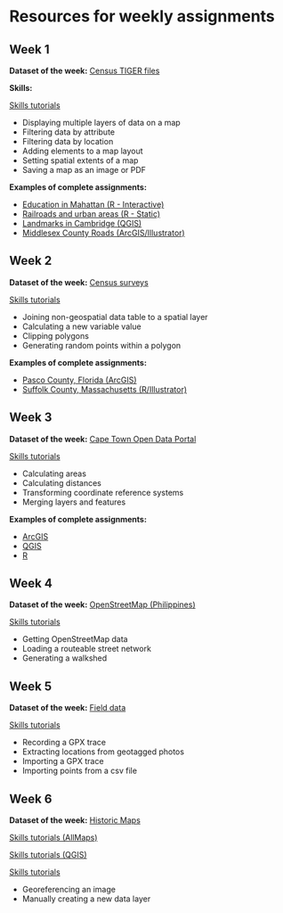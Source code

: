# Resources for weekly assignments

## Week 1

**Dataset of the week:** [Census TIGER files](https://c-voulgaris.github.io/VIS-2128/week1/dataset-tiger.html)

**Skills:**

[Skills tutorials](https://c-voulgaris.github.io/VIS-2128/week1/skills.html)

* Displaying multiple layers of data on a map
* Filtering data by attribute
* Filtering data by location
* Adding elements to a map layout
* Setting spatial extents of a map
* Saving a map as an image or PDF

**Examples of complete assignments:**

* [Education  in Mahattan (R - Interactive)](https://c-voulgaris.github.io/VIS-2128/week1/examples/nyc-colleges.html)
* [Railroads and urban areas (R - Static)](https://c-voulgaris.github.io/VIS-2128/week1/examples/railway.pdf)
* [Landmarks in Cambridge (QGIS)](https://c-voulgaris.github.io/VIS-2128/week1/examples/cambridge-landmarks.pdf)
* [Middlesex County Roads (ArcGIS/Illustrator)](https://c-voulgaris.github.io/VIS-2128/week1/examples/middlesex-roads.pdf)

## Week 2

**Dataset of the week:** [Census surveys](https://c-voulgaris.github.io/VIS-2128/week2/dataset-census-survey.html)

[Skills tutorials](https://c-voulgaris.github.io/VIS-2128/week2/skills.html)

* Joining non-geospatial data table to a spatial layer
* Calculating a new variable value
* Clipping polygons
* Generating random points within a polygon

**Examples of complete assignments:**

* [Pasco County, Florida (ArcGIS)](https://c-voulgaris.github.io/VIS-2128/week2/examples/makenzie-wenninghoff.pdf)
* [Suffolk County, Massachusetts (R/Illustrator)](https://c-voulgaris.github.io/VIS-2128/week2/examples/sulaya-ranjit.pdf)

## Week 3

**Dataset of the week:** [Cape Town Open Data Portal](https://c-voulgaris.github.io/VIS-2128/week3/dataset-odp.html)

[Skills tutorials](https://c-voulgaris.github.io/VIS-2128/week3/skills.html)

* Calculating areas
* Calculating distances
* Transforming coordinate reference systems
* Merging layers and features

**Examples of complete assignments:**

* [ArcGIS](https://c-voulgaris.github.io/VIS-2128/week3/examples/hliner.pdf)
* [QGIS](https://c-voulgaris.github.io/VIS-2128/week3/examples/mgwiazda.pdf)
* [R](https://c-voulgaris.github.io/VIS-2128/week3/examples/akhan.pdf)

## Week 4

**Dataset of the week:** [OpenStreetMap (Philippines)](https://c-voulgaris.github.io/VIS-2128/week4/dataset-osm.html)

[Skills tutorials](https://c-voulgaris.github.io/VIS-2128/week4/skills.html)

* Getting OpenStreetMap data
* Loading a routeable street network
* Generating a walkshed

## Week 5

**Dataset of the week:** [Field data](https://c-voulgaris.github.io/VIS-2128/week5/dataset-field.html)

[Skills tutorials](https://c-voulgaris.github.io/VIS-2128/week5/skills.html)

* Recording a GPX trace
* Extracting locations from geotagged photos
* Importing a GPX trace
* Importing points from a csv file

## Week 6

**Dataset of the week:** [Historic Maps](https://c-voulgaris.github.io/VIS-2128/week6/dataset-historic.html)

[Skills tutorials (AllMaps)](https://c-voulgaris.github.io/VIS-2128/week6/skills-allmaps.html)

[Skills tutorials (QGIS)](https://c-voulgaris.github.io/VIS-2128/week5/skills-qgis.html)

[Skills tutorials](https://c-voulgaris.github.io/VIS-2128/week5/skills-arcgis.html)

* Georeferencing an image
* Manually creating a new data layer